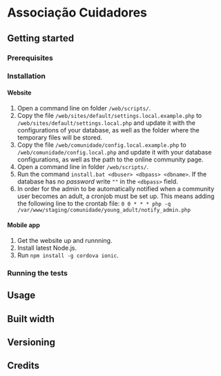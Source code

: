 # Associação Cuidadores

## Getting started

### Prerequisites

### Installation

#### Website

1. Open a command line on folder `/web/scripts/`.
2. Copy the file `/web/sites/default/settings.local.example.php` to `/web/sites/default/settings.local.php` and update it with the configurations of your database, as well as the folder where the temporary files will be stored.
3. Copy the file `/web/comunidade/config.local.example.php` to `/web/comunidade/config.local.php` and update it with your database configurations, as well as the path to the online community page.
4. Open a command line in folder `/web/scripts/`.
5. Run the command `install.bat <dbuser> <dbpass> <dbname>`. If the database has no _password_ write `""` in the `<dbpass>` field.
6. In order for the admin to be automatically notified when a community user becomes an adult, a cronjob must be set up. This means adding the following line to the crontab file: `0 0 * * * php -q /var/www/staging/comunidade/young_adult/notify_admin.php`

#### Mobile app
1. Get the website up and runnning.
2. Install latest Node.js.
3. Run `npm install -g cordova ionic`.

### Running the tests

## Usage

## Built width

## Versioning

## Credits
